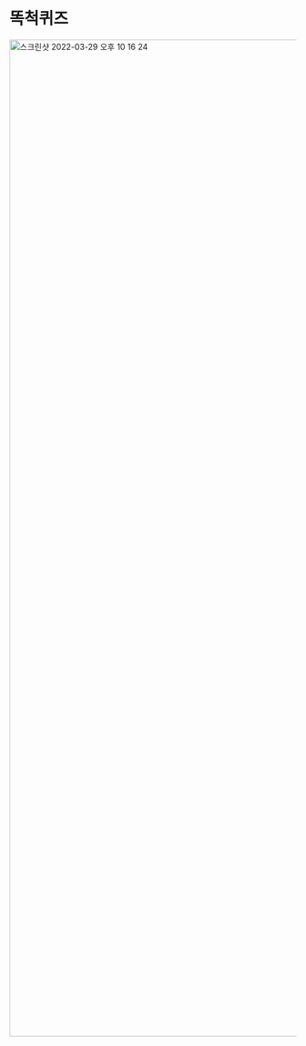 # 똑척퀴즈
<img width="1752" alt="스크린샷 2022-03-29 오후 10 16 24" src="https://user-images.githubusercontent.com/67595495/160619980-f0b5e9d7-e2fa-4ba2-b605-1064235f2483.png">
